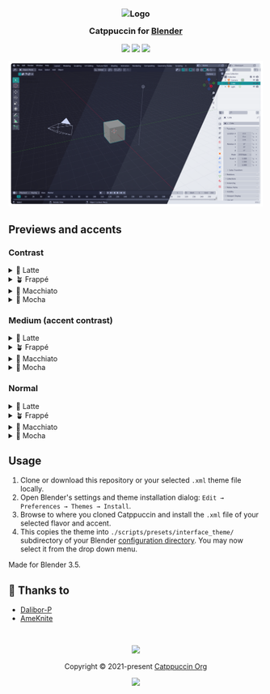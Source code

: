 <h3 align="center">
    <img src="https://raw.githubusercontent.com/catppuccin/catppuccin/main/assets/logos/exports/1544x1544_circle.png" width="100" alt="Logo"/><br/>
    <img src="https://raw.githubusercontent.com/catppuccin/catppuccin/main/assets/misc/transparent.png" height="30" width="0px"/>
    Catppuccin for <a href="https://www.blender.org/">Blender</a>
    <img src="https://raw.githubusercontent.com/catppuccin/catppuccin/main/assets/misc/transparent.png" height="30" width="0px"/>
</h3>

<p align="center">
    <a href="https://github.com/ameknite/blender/stargazers"><img src="https://img.shields.io/github/stars/ameknite/blender?colorA=363a4f&colorB=b7bdf8&style=for-the-badge"></a>
    <a href="https://github.com/ameknite/blender/issues"><img src="https://img.shields.io/github/issues/ameknite/blender?colorA=363a4f&colorB=f5a97f&style=for-the-badge"></a>
    <a href="https://github.com/ameknite/blender/contributors"><img src="https://img.shields.io/github/contributors/ameknite/blender?colorA=363a4f&colorB=a6da95&style=for-the-badge"></a>
</p>

<p align="center">
    <img src="assets/catwalk_contrast.webp"/>
</p>

## Previews and accents

### Contrast

<details>
<summary>🌻 Latte</summary>
<img src="assets/latte_contrast.png"/>
<img src="assets/accents_latte_contrast.svg"/>
</details>
<details>
<summary>🪴 Frappé</summary>
<img src="assets/frappe_contrast.png"/>
<img src="assets/accents_frappe_contrast.svg"/>
</details>
<details>
<summary>🌺 Macchiato</summary>
<img src="assets/macchiato_contrast.png"/>
<img src="assets/accents_macchiato_contrast.svg"/>
</details>
<details>
<summary>🌿 Mocha</summary>
<img src="assets/mocha_contrast.png"/>
<img src="assets/accents_mocha_contrast.svg"/>
</details>

### Medium (accent contrast)

<details>
<summary>🌻 Latte</summary>
<img src="assets/latte_accent.png"/>
<img src="assets/accents_latte_contrast.svg"/>
</details>
<details>
<summary>🪴 Frappé</summary>
<img src="assets/frappe_accent.png"/>
<img src="assets/accents_frappe_contrast.svg"/>
</details>
<details>
<summary>🌺 Macchiato</summary>
<img src="assets/macchiato_accent.png"/>
<img src="assets/accents_macchiato_contrast.svg"/>
</details>
<details>
<summary>🌿 Mocha</summary>
<img src="assets/mocha_accent.png"/>
<img src="assets/accents_mocha_contrast.svg"/>
</details>

### Normal

<details>
<summary>🌻 Latte</summary>
<img src="assets/latte.png"/>
<img src="assets/accents latte.svg"/>
</details>
<details>
<summary>🪴 Frappé</summary>
<img src="assets/frappe.png"/>
<img src="assets/accents frappe.svg"/>
</details>
<details>
<summary>🌺 Macchiato</summary>
<img src="assets/macchiato.png"/>
<img src="assets/accents macchiato.svg"/>
</details>
<details>
<summary>🌿 Mocha</summary>
<img src="assets/mocha.png"/>
<img src="assets/accents mocha.svg"/>
</details>

## Usage

1. Clone or download this repository or your selected `.xml` theme file locally.
2. Open Blender's settings and theme installation dialog: `Edit → Preferences → Themes → Install`.
3. Browse to where you cloned Catppuccin and install the `.xml` file of your selected flavor and accent.
4. This copies the theme into `./scripts/presets/interface_theme/` subdirectory of your Blender [configuration directory](https://docs.blender.org/manual/en/latest/advanced/blender_directory_layout.html). You may now select it from the drop down menu.

Made for Blender 3.5.

## 💝 Thanks to

- [Dalibor-P](https://github.com/Dalibor-P)
- [AmeKnite](https://github.com/ameknite)

&nbsp;

<p align="center">
    <img src="https://raw.githubusercontent.com/catppuccin/catppuccin/main/assets/footers/gray0_ctp_on_line.svg?sanitize=true" />
</p>

<p align="center">
    Copyright &copy; 2021-present <a href="https://github.com/catppuccin" target="_blank">Catppuccin Org</a>
</p>

<p align="center">
    <a href="https://github.com/catppuccin/catppuccin/blob/main/LICENSE"><img src="https://img.shields.io/static/v1.svg?style=for-the-badge&label=License&message=MIT&logoColor=d9e0ee&colorA=363a4f&colorB=b7bdf8"/></a>
</p>
